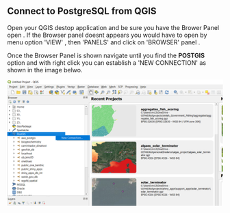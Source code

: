 ## Connect to PostgreSQL from QGIS


Open your QGIS destop application and be sure you have the Brower Panel open . If the Browser panel doesnt appears  you would have to open by menu option 'VIEW' ,  then 'PANELS' and click on 'BROWSER' panel . 

Once the Browser Panel is shown navigate until you find the **POSTGIS** option and with right click you can establish a 'NEW CONNECTION' as shown in the image belwo. 

![Open Science Cefas](img/qgis_1.png)
 
